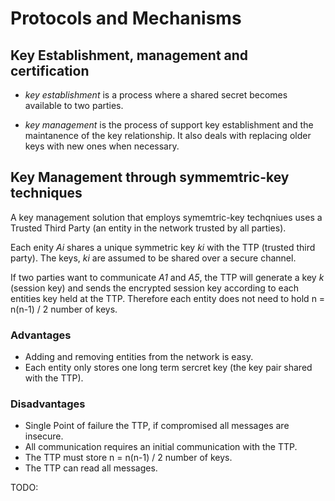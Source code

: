 # Protocols and Mechanisms

## Key Establishment, management and certification

* *key establishment* is a process where a shared secret becomes available to two parties.

* *key management* is the process of support key establishment and the maintanence of the
  key relationship. It also deals with replacing older keys with new ones when necessary.

## Key Management through symmemtric-key techniques

A key management solution that employs symemtric-key techqniues uses a Trusted Third Party
(an entity in the network trusted by all parties).

Each enity *Ai* shares a unique symmetric key *ki* with the TTP (trusted third party).
The keys, *ki* are assumed to be shared over a secure channel.

If two parties want to communicate *A1* and *A5*, the TTP will generate a key *k* (session key)
and sends the encrypted session key according to each entities key held at the TTP. Therefore
each entity does not need to hold n = n(n-1) / 2 number of keys.

### Advantages

* Adding and removing entities from the network is easy.
* Each entity only stores one long term sercret key (the key pair shared with the TTP).

### Disadvantages

* Single Point of failure the TTP, if compromised all messages are insecure.
* All communication requires an initial communication with the TTP.
* The TTP must store n = n(n-1) / 2 number of keys.
* The TTP can read all messages.

TODO:
<INSERT IMAGE>
